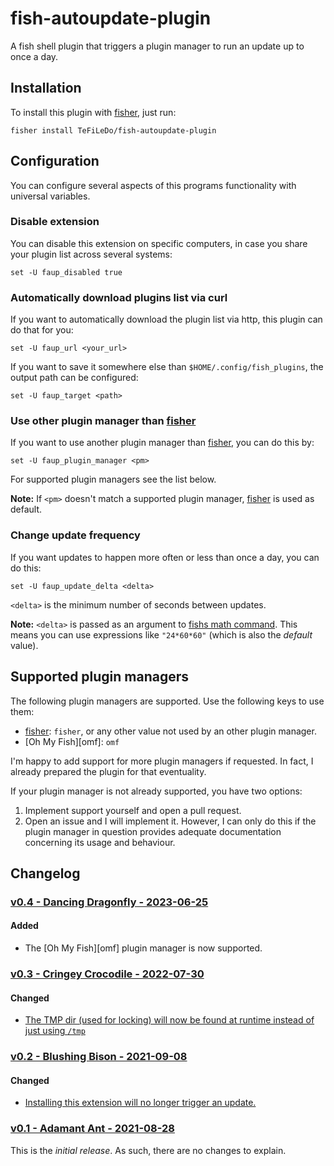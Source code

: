 # fish-autoupdate-plugin
A fish shell plugin that triggers a plugin manager to run an update up to once a
day.

## Installation
To install this plugin with [fisher], just run:
```console
fisher install TeFiLeDo/fish-autoupdate-plugin
```

## Configuration
You can configure several aspects of this programs functionality with universal 
variables.

### Disable extension
You can disable this extension on specific computers, in case you share your 
plugin list across several systems:
```console
set -U faup_disabled true
```

### Automatically download plugins list via curl
If you want to automatically download the plugin list via http, this plugin can
do that for you:
```console
set -U faup_url <your_url>
```

If you want to save it somewhere else than `$HOME/.config/fish_plugins`, the
output path can be configured:
```console
set -U faup_target <path>
```

### Use other plugin manager than [fisher]
If you want to use another plugin manager than [fisher], you can do this by:
```console
set -U faup_plugin_manager <pm>
```

For supported plugin managers see the list below.

**Note:** If `<pm>` doesn't match a supported plugin manager, [fisher] is used
as default.

### Change update frequency
If you want updates to happen more often or less than once a day, you can do
this:
```console
set -U faup_update_delta <delta>
```

`<delta>` is the minimum number of seconds between updates.

**Note:** `<delta>` is passed as an argument to [fishs math command][fish-math].
This means you can use expressions like `"24*60*60"` (which is also the
_default_ value).

## Supported plugin managers
The following plugin managers are supported. Use the following keys to use them:
- [fisher]: `fisher`, or any other value not used by an other plugin manager.
- [Oh My Fish][omf]: `omf`

I'm happy to add support for more plugin managers if requested. In fact, I
already prepared the plugin for that eventuality.

If your plugin manager is not already supported, you have two options:

1. Implement support yourself and open a pull request.
2. Open an issue and I will implement it. However, I can only do this if the
   plugin manager in question provides adequate documentation concerning its
   usage and behaviour.

## Changelog
### [v0.4 - Dancing Dragonfly - 2023-06-25][v0.4]
#### Added
- The [Oh My Fish][omf] plugin manager is now supported.

### [v0.3 - Cringey Crocodile - 2022-07-30][v0.3]
#### Changed
- [The TMP dir (used for locking) will now be found at runtime instead of just using `/tmp`](f868eafb79e6a0f6b99f35038e925d8e3dfa0822)

### [v0.2 - Blushing Bison - 2021-09-08][v0.2]
#### Changed
- [Installing this extension will no longer trigger an update.](6ded7ab0b3dedb2a79ffc501c25dc906a9ea5abf)

### [v0.1 - Adamant Ant - 2021-08-28][v0.1]
This is the _initial release_. As such, there are no changes to explain.

[fisher]: https://github.com/jorgebucaran/fisher
[fish-math]: https://fishshell.com/docs/current/cmds/math.html
[v0.1]: https://github.com/TeFiLeDo/fish-autoupdate-plugin/releases/tag/v0.1
[v0.2]: https://github.com/TeFiLeDo/fish-autoupdate-plugin/releases/tag/v0.2
[v0.3]: https://github.com/TeFiLeDo/fish-autoupdate-plugin/releases/tag/v0.3
[v0.4]: https://github.com/TeFiLeDo/fish-autoupdate-plugin/releases/tag/v0.4